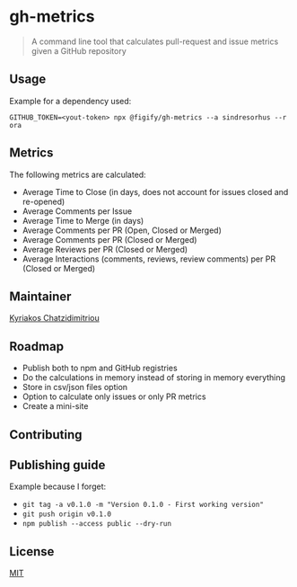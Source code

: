 # gh-metrics

> A command line tool that calculates pull-request and issue metrics given a GitHub repository

## Usage

Example for a dependency used:

`GITHUB_TOKEN=<yout-token> npx @figify/gh-metrics --a sindresorhus --r ora`

## Metrics

The following metrics are calculated:

- Average Time to Close (in days, does not account for issues closed and re-opened)
- Average Comments per Issue
- Average Time to Merge (in days)
- Average Comments per PR (Open, Closed or Merged)
- Average Comments per PR (Closed or Merged)
- Average Reviews per PR (Closed or Merged)
- Average Interactions (comments, reviews, review comments) per PR (Closed or Merged)

## Maintainer

[Kyriakos Chatzidimitriou](http://kyrcha.info)

## Roadmap

- Publish both to npm and GitHub registries
- Do the calculations in memory instead of storing in memory everything
- Store in csv/json files option
- Option to calculate only issues or only PR metrics
- Create a mini-site

## Contributing

## Publishing guide

Example because I forget:

- `git tag -a v0.1.0 -m "Version 0.1.0 - First working version"`
- `git push origin v0.1.0`
-  `npm publish --access public --dry-run`

## License

[MIT](LICENSE)
